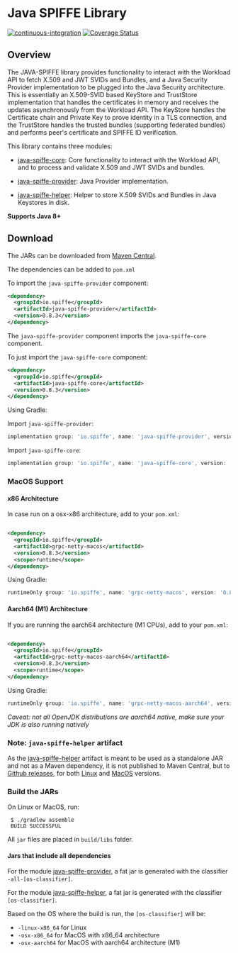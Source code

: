 # Java SPIFFE Library

[![continuous-integration](https://github.com/spiffe/java-spiffe/actions/workflows/gradle.yml/badge.svg)](https://github.com/spiffe/java-spiffe/actions/workflows/gradle.yml)
[![Coverage Status](https://coveralls.io/repos/github/spiffe/java-spiffe/badge.svg)](https://coveralls.io/github/spiffe/java-spiffe?branch=master)

## Overview

The JAVA-SPIFFE library provides functionality to interact with the Workload API to fetch X.509 and JWT SVIDs and Bundles, 
and a Java Security Provider implementation to be plugged into the Java Security architecture. This is essentially 
an X.509-SVID based KeyStore and TrustStore implementation that handles the certificates in memory and receives the updates 
asynchronously from the Workload API. The KeyStore handles the Certificate chain and Private Key to prove identity 
in a TLS connection, and the TrustStore handles the trusted bundles (supporting federated bundles) and performs 
peer's certificate and SPIFFE ID verification. 

This library contains three modules:

* [java-spiffe-core](java-spiffe-core/README.md): Core functionality to interact with the Workload API, and to process and validate 
X.509 and JWT SVIDs and bundles.

* [java-spiffe-provider](java-spiffe-provider/README.md): Java Provider implementation.

* [java-spiffe-helper](java-spiffe-helper/README.md): Helper to store X.509 SVIDs and Bundles in Java Keystores in disk.

**Supports Java 8+**

Download
--------

The JARs can be downloaded from [Maven Central](https://search.maven.org/search?q=g:io.spiffe%20AND%20v:0.8.3). 

The dependencies can be added to `pom.xml`

To import the `java-spiffe-provider` component: 
```xml
<dependency>
  <groupId>io.spiffe</groupId>
  <artifactId>java-spiffe-provider</artifactId>
  <version>0.8.3</version>
</dependency>
```
The `java-spiffe-provider` component imports the `java-spiffe-core` component.

To just import the `java-spiffe-core` component:
```xml
<dependency>
  <groupId>io.spiffe</groupId>
  <artifactId>java-spiffe-core</artifactId>
  <version>0.8.3</version>
</dependency>
```

Using Gradle:

Import `java-spiffe-provider`:
```gradle
implementation group: 'io.spiffe', name: 'java-spiffe-provider', version: '0.8.3'
```

Import `java-spiffe-core`:
```gradle
implementation group: 'io.spiffe', name: 'java-spiffe-core', version: '0.8.3'
```

### MacOS Support

#### x86 Architecture

In case run on a osx-x86 architecture, add to your `pom.xml`:

```xml

<dependency>
  <groupId>io.spiffe</groupId>
  <artifactId>grpc-netty-macos</artifactId>
  <version>0.8.3</version>
  <scope>runtime</scope>
</dependency>
```

Using Gradle:
```gradle
runtimeOnly group: 'io.spiffe', name: 'grpc-netty-macos', version: '0.8.3'
```

#### Aarch64 (M1) Architecture

If you are running the aarch64 architecture (M1 CPUs), add to your `pom.xml`:

```xml

<dependency>
  <groupId>io.spiffe</groupId>
  <artifactId>grpc-netty-macos-aarch64</artifactId>
  <version>0.8.3</version>
  <scope>runtime</scope>
</dependency>
```

Using Gradle:

```gradle
runtimeOnly group: 'io.spiffe', name: 'grpc-netty-macos-aarch64', version: '0.8.3'
```

*Caveat: not all OpenJDK distributions are aarch64 native, make sure your JDK is also running
natively*

### Note: `java-spiffe-helper` artifact

As the [java-spiffe-helper](java-spiffe-helper/README.md) artifact is meant to be used as a standalone JAR and not as a Maven dependency, 
it is not published to Maven Central, but to [Github releases](https://github.com/spiffe/java-spiffe/releases/tag/v0.8.3), for both 
[Linux](https://github.com/spiffe/java-spiffe/releases/download/v0.8.3/java-spiffe-helper-0.8.3-linux-x86_64.jar) and 
[MacOS](https://github.com/spiffe/java-spiffe/releases/download/v0.8.3/java-spiffe-helper-0.8.3-osx-x86_64.jar) versions.

### Build the JARs

On Linux or MacOS, run:

```
 $ ./gradlew assemble
 BUILD SUCCESSFUL 
```

All `jar` files are placed in `build/libs` folder.  

#### Jars that include all dependencies 

For the module [java-spiffe-provider](java-spiffe-provider), a fat jar is generated with the classifier `-all-[os-classifier]`.

For the module [java-spiffe-helper](java-spiffe-helper), a fat jar is generated with the classifier `[os-classifier]`.

Based on the OS where the build is run, the `[os-classifier]` will be:

* `-linux-x86_64` for Linux
* `-osx-x86_64` for MacOS with x86_64 architecture
* `-osx-aarch64` for MacOS with aarch64 architecture (M1)
